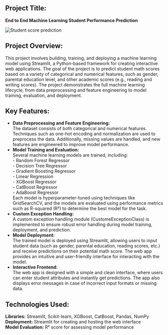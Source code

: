 <h2>Project Title:</h2>
<p><strong>End to End Machine Learning Student Performance Prediction</strong></p>

![Student score prediction](https://github.com/user-attachments/assets/0f4410b2-4e4e-4725-9a73-e0298d850d3a)

<h2>Project Overview:</h2>
<p>
    This project involves building, training, and deploying a machine learning model using Streamlit, 
    a Python-based framework for creating interactive web applications. The goal of the project is to 
    predict student math scores based on a variety of categorical and numerical features, such as 
    gender, parental education level, and other academic scores (e.g., reading and writing scores). 
    The project demonstrates the full machine learning lifecycle, from data preprocessing and feature 
    engineering to model training, evaluation, and deployment.
</p>

<h2>Key Features:</h2>
<ul>
    <li>
        <strong>Data Preprocessing and Feature Engineering:</strong><br>
        The dataset consists of both categorical and numerical features. Techniques such as one-hot 
        encoding and normalization are used to preprocess the data. Additionally, missing values are 
        handled, and new features are engineered to improve model performance.
    </li>
    <li>
        <strong>Model Training and Evaluation:</strong><br>
        Several machine learning models are trained, including:<br>
        - Random Forest Regressor<br>
        - Decision Tree Regressor<br>
        - Gradient Boosting Regressor<br>
        - Linear Regression<br>
        - XGBoost Regressor<br>
        - CatBoost Regressor<br>
        - AdaBoost Regressor<br>
        Each model is hyperparameter-tuned using techniques like GridSearchCV, and the models are evaluated 
        using performance metrics such as R-squared (R²) to determine the best model for the task.
    </li>
    <li>
        <strong>Custom Exception Handling:</strong><br>
        A custom exception handling module (CustomeExceptionClass) is implemented to ensure robust error 
        handling during model training, deployment, and prediction.
    </li>
    <li>
        <strong>Model Deployment:</strong><br>
        The trained model is deployed using Streamlit, allowing users to input student data (such as 
        gender, parental education, reading scores, etc.) and receive predictions on their potential math 
        score. The web app provides an intuitive and user-friendly interface for interacting with the model.
    </li>
    <li>
        <strong>Interactive Frontend:</strong><br>
        The web app is designed with a simple and clean interface, where users can enter student attributes 
        and instantly get predictions. The app also displays error messages in case of incorrect input 
        formats or missing data.
    </li>
</ul>

<h2>Technologies Used:</h2>
<p>
    <strong>Libraries:</strong> Streamlit, Scikit-learn, XGBoost, CatBoost, Pandas, NumPy<br>
    <strong>Deployment:</strong> Streamlit for creating and hosting the web interface<br>
    <strong>Model Evaluation:</strong> R² score for assessing model performance
</p>
